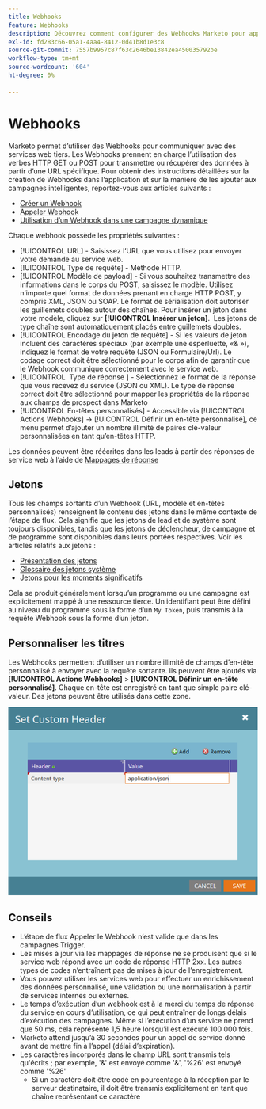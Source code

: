 ```yaml
---
title: Webhooks
feature: Webhooks
description: Découvrez comment configurer des Webhooks Marketo pour appeler des services tiers, définir des modèles de payload, un codage, des mappages de réponse, des jetons, des en-têtes personnalisés et des conseils.
exl-id: fd283c66-05a1-4aa4-8412-0d41b8d1e3c8
source-git-commit: 7557b9957c87f63c2646be13842ea450035792be
workflow-type: tm+mt
source-wordcount: '604'
ht-degree: 0%

---
```


# Webhooks

Marketo permet d’utiliser des Webhooks pour communiquer avec des services web tiers. Les Webhooks prennent en charge l’utilisation des verbes HTTP GET ou POST pour transmettre ou récupérer des données à partir d’une URL spécifique. Pour obtenir des instructions détaillées sur la création de Webhooks dans l’application et sur la manière de les ajouter aux campagnes intelligentes, reportez-vous aux articles suivants :

- [Créer un Webhook](https://experienceleague.adobe.com/en/docs/marketo/using/product-docs/administration/additional-integrations/create-a-webhook)
- [Appeler Webhook](https://experienceleague.adobe.com/en/docs/marketo/using/product-docs/core-marketo-concepts/smart-campaigns/flow-actions/call-webhook)
- [Utilisation d’un Webhook dans une campagne dynamique](https://experienceleague.adobe.com/en/docs/marketo/using/product-docs/core-marketo-concepts/smart-campaigns/flow-actions/use-a-webhook-in-a-smart-campaign)

Chaque webhook possède les propriétés suivantes :

- [!UICONTROL URL] - Saisissez l’URL que vous utilisez pour envoyer votre demande au service web.
- [!UICONTROL Type de requête] - Méthode HTTP.
- [!UICONTROL Modèle de payload] - Si vous souhaitez transmettre des informations dans le corps du POST, saisissez le modèle. Utilisez n’importe quel format de données prenant en charge HTTP POST, y compris XML, JSON ou SOAP. Le format de sérialisation doit autoriser les guillemets doubles autour des chaînes. Pour insérer un jeton dans votre modèle, cliquez sur **[!UICONTROL Insérer un jeton]**.  Les jetons de type chaîne sont automatiquement placés entre guillemets doubles.
- [!UICONTROL Encodage du jeton de requête] - Si les valeurs de jeton incluent des caractères spéciaux (par exemple une esperluette, «&amp; »), indiquez le format de votre requête (JSON ou Formulaire/Url). Le codage correct doit être sélectionné pour le corps afin de garantir que le Webhook communique correctement avec le service web.
- [!UICONTROL &#x200B; Type de réponse &#x200B;] - Sélectionnez le format de la réponse que vous recevez du service (JSON ou XML). Le type de réponse correct doit être sélectionné pour mapper les propriétés de la réponse aux champs de prospect dans Marketo
- [!UICONTROL En-têtes personnalisés] - Accessible via [!UICONTROL Actions Webhooks] -> [!UICONTROL Définir un en-tête personnalisé], ce menu permet d’ajouter un nombre illimité de paires clé-valeur personnalisées en tant qu’en-têtes HTTP.

Les données peuvent être réécrites dans les leads à partir des réponses de service web à l’aide de [Mappages de réponse](response-mappings.md)

## Jetons

Tous les champs sortants d’un Webhook (URL, modèle et en-têtes personnalisés) renseignent le contenu des jetons dans le même contexte de l’étape de flux. Cela signifie que les jetons de lead et de système sont toujours disponibles, tandis que les jetons de déclencheur, de campagne et de programme sont disponibles dans leurs portées respectives. Voir les articles relatifs aux jetons :

- [Présentation des jetons](https://experienceleague.adobe.com/en/docs/marketo/using/product-docs/demand-generation/landing-pages/personalizing-landing-pages/tokens-overview)
- [Glossaire des jetons système](https://experienceleague.adobe.com/en/docs/marketo/using/product-docs/email-marketing/general/using-tokens/system-tokens-glossary)
- [ Jetons pour les moments significatifs ](https://experienceleague.adobe.com/en/docs/marketo/using/product-docs/marketo-sales-insight/msi-for-salesforce/features/tabs-in-the-msi-panel/interesting-moments/trigger-tokens-for-interesting-moments)

Cela se produit généralement lorsqu’un programme ou une campagne est explicitement mappé à une ressource tierce. Un identifiant peut être défini au niveau du programme sous la forme d’un `My Token`, puis transmis à la requête Webhook sous la forme d’un jeton.

## Personnaliser les titres 

Les Webhooks permettent d’utiliser un nombre illimité de champs d’en-tête personnalisé à envoyer avec la requête sortante. Ils peuvent être ajoutés via **[!UICONTROL Actions Webhooks]** > **[!UICONTROL Définir un en-tête personnalisé]**. Chaque en-tête est enregistré en tant que simple paire clé-valeur. Des jetons peuvent être utilisés dans cette zone.

![En-têtes personnalisés](assets/custom-headers.png)

## Conseils

- L’étape de flux Appeler le Webhook n’est valide que dans les campagnes Trigger.
- Les mises à jour via les mappages de réponse ne se produisent que si le service web répond avec un code de réponse HTTP 2xx. Les autres types de codes n’entraînent pas de mises à jour de l’enregistrement.
- Vous pouvez utiliser les services web pour effectuer un enrichissement des données personnalisé, une validation ou une normalisation à partir de services internes ou externes.
- Le temps d’exécution d’un webhook est à la merci du temps de réponse du service en cours d’utilisation, ce qui peut entraîner de longs délais d’exécution des campagnes. Même si l’exécution d’un service ne prend que 50 ms, cela représente 1,5 heure lorsqu’il est exécuté 100 000 fois.
- Marketo attend jusqu’à 30 secondes pour un appel de service donné avant de mettre fin à l’appel (délai d’expiration).
- Les caractères incorporés dans le champ URL sont transmis tels qu&#39;écrits ; par exemple, &#39;&amp;&#39; est envoyé comme &#39;&amp;&#39;, &#39;%26&#39; est envoyé comme &#39;%26&#39;
   - Si un caractère doit être codé en pourcentage à la réception par le serveur destinataire, il doit être transmis explicitement en tant que chaîne représentant ce caractère
